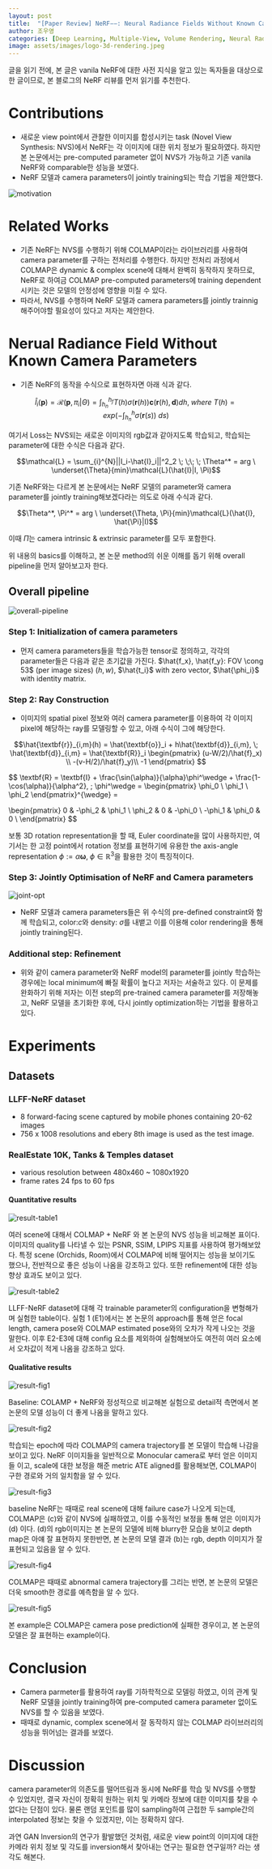 ```yaml
---
layout: post
title:  "[Paper Review] NeRF−−: Neural Radiance Fields Without Known Camera Parameters"
author: 조우영
categories: [Deep Learning, Multiple-View, Volume Rendering, Neural Radiance Fields, Camera parameters]
image: assets/images/logo-3d-rendering.jpeg
---
```


글을 읽기 전에, 본 글은 vanila NeRF에 대한 사전 지식을 알고 있는 독자들을 대상으로한 글이므로, 본 블로그의 NeRF 리뷰를 먼저 읽기를 추천한다.

# Contributions
- 새로운 view point에서 관찰한 이미지를 합성시키는 task (Novel View Synthesis: NVS)에서 NeRF는 각 이미지에 대한 위치 정보가 필요하였다. 하지만 본 논문에서는 pre-computed parameter 없이 NVS가 가능하고 기존 vanila NeRF와 comparable한 성능을 보였다.  
- NeRF 모델과 camera parameters이 jointly training되는 학습 기법을 제안했다.

![motivation](/assets/posts/3d-rendering/nerf--/motivation.PNG)

# Related Works

- 기존 NeRF는 NVS를 수행하기 위해 COLMAP이라는 라이브러리를 사용하여 camera parameter를 구하는 전처리를 수행한다. 하지만 전처리 과정에서 COLMAP은 dynamic & complex scene에 대해서 완벽히 동작하지 못하므로, NeRF로 하여금 COLMAP pre-computed parameters에 training dependent 시키는 것은 모델의 안정성에 영향을 미칠 수 있다.
- 따라서, NVS를 수행하며 NeRF 모델과 camera parameters를 jointly trainnig해주어야할 필요성이 있다고 저자는 제안한다.  

# Nerual Radiance Field Without Known Camera Parameters

- 기존 NeRF의 동작을 수식으로 표현하자면 아래 식과 같다.

$$ \hat{I}_i(\textbf{p}) = \mathcal{R}(\textbf{p}, \pi_i|\Theta) = \int_{h_n}^{h_f}T(h)\sigma(\textbf{r}(h))\textbf{c}(\textbf{r}(h), \textbf{d})dh, \; where \ T(h)= exp(-\int_{h_n}^{h}\sigma(\textbf{r}(s)) \ ds) $$

여기서 Loss는 NVS되는 새로운 이미지의 rgb값과 같아지도록 학습되고, 학습되는 parameter에 대한 수식은 다음과 같다.

$$\mathcal{L} = \sum_{i}^{N}||I_i-\hat{I}_i||^2_2 \; \;\;  \; \Theta^* = arg \ \underset{\Theta}{min}\mathcal{L}(\hat{I}|I, \Pi)$$

기존 NeRF와는 다르게 본 논문에서는 NeRF 모델의 parameter와 camera parameter를 jointly training해보겠다라는 의도로 아래 수식과 같다.

$$\Theta^*, \Pi^* = arg \ \underset{\Theta, \Pi}{min}\mathcal{L}(\hat{I}, \hat{\Pi}|I)$$

이때 $\Pi$는 camera intrinsic & extrinsic parameter를 모두 포함한다.

위 내용의 basics를 이해하고, 본 논문 method의 쉬운 이해를 돕기 위해 overall pipeline을 먼저 알아보고자 한다.

## Overall pipeline

![overall-pipeline](/assets/posts/3d-rendering/nerf--/overall-pipeline.PNG)

### Step 1: Initialization of camera parameters

- 먼저 camera parameters들을 학습가능한 tensor로 정의하고, 각각의 parameter들은 다음과 같은 초기값을 가진다. $\hat{f_x}, \hat{f_y}: FOV \cong 53$ (per image sizes) $(h, w)$, $\hat{t_i}$ with zero vector, $\hat{\phi_i}$ with identity matrix.

### Step 2: Ray Construction
- 이미지의 spatial pixel 정보와 여러 camera parameter를 이용하여 각 이미지 pixel에 해당하는 ray를 모델링할 수 있고, 아래 수식이 그에 해당한다.

$$\hat{\textbf{r}}_{i,m}(h) = \hat{\textbf{o}}_i + h\hat{\textbf{d}}_{i,m}, \; \hat{\textbf{d}}_{i,m} = \hat{\textbf{R}}_i
\begin{pmatrix}
(u-W/2)/\hat{f}_x) \\
-(v-H/2)/\hat{f}_y)\\
-1
\end{pmatrix}
$$

$$
\textbf{R} = \textbf{I} + \frac{\sin(\alpha)}{\alpha}\phi^\wedge  + \frac{1-\cos(\alpha)}{\alpha^2}, \; \phi^\wedge = \begin{pmatrix}
\phi_0 \\
\phi_1 \\
\phi_2
\end{pmatrix}^{\wedge} =

\begin{pmatrix}
0 & -\phi_2 & \phi_1 \\
\phi_2 & 0 & -\phi_0 \\
-\phi_1 & \phi_0 & 0 \\
\end{pmatrix}
$$

보통 3D rotation representation을 할 때, Euler coordinate을 많이 사용하지만, 여기서는 한 고정 point에서 rotation 정보를 표현하기에 유용한 the axis-angle representation $\phi := \alpha \mathbf{\omega}, \; \phi \in \mathbb{R}^3$을 활용한 것이 특징적이다.

### Step 3: Jointly Optimisation of NeRF and Camera parameters

![joint-opt](/assets/posts/3d-rendering/nerf--/joint-opt.PNG)

- NeRF 모델과 camera parameters들은 위 수식의 pre-defined constraint와 함께 학습되고, color:$c$와 density: $\sigma$를 내뱉고 이를 이용해 color rendering을 통해 jointly training된다.  

### Additional step: Refinement

- 위와 같이 camera parameter와 NeRF model의 parameter를 jointly 학습하는 경우에는 local minimum에 빠질 확률이 높다고 저자는 서술하고 있다. 이 문제를 완화하기 위해 저자는 이전 step의 pre-trained camera parameter를 저장해놓고, NeRF 모델을 초기화한 후에, 다시 jointly optimization하는 기법을 활용하고 있다.


# Experiments

## Datasets

### LLFF-NeRF dataset

- 8 forward-facing scene captured by mobile phones containing 20-62 images
- 756 x 1008 resolutions and ebery 8th image is used as the test image.

### RealEstate 10K, Tanks & Temples dataset

- various resolution between 480x460 ~ 1080x1920
- frame rates 24 fps to 60 fps


#### Quantitative results

![result-table1](/assets/posts/3d-rendering/nerf--/result-table1.PNG)

여러 scene에 대해서 COLMAP + NeRF 와 본 논문의 NVS 성능을 비교해본 표이다. 이미지의 quality를 나타낼 수 있는 PSNR, SSIM, LPIPS 지표를 사용하여 평가해보았다. 특정 scene (Orchids, Room)에서 COLMAP에 비해 떨어지는 성능을 보이기도 했으나, 전반적으로 좋은 성능이 나옴을 강조하고 있다. 또한 refinement에 대한 성능 향상 효과도 보이고 있다.

![result-table2](/assets/posts/3d-rendering/nerf--/result-table2.PNG)

LLFF-NeRF dataset에 대해 각 trainable parameter의 configuration을 변형해가며 실험한 table이다. 실험 1 (E1)에서는 본 논문의 approach를 통해 얻은 focal length, camera pose와 COLMAP estimated pose와의 오차가 작게 나오는 것을 말한다. 이후 E2-E3에 대해 config 요소를 제외하여 실험해보아도 여전히 여러 요소에서 오차값이 적게 나옴을 강조하고 있다.

#### Qualitative results

![result-fig1](/assets/posts/3d-rendering/nerf--/result-fig1.PNG)

Baseline: COLAMP + NeRF와 정성적으로 비교해본 실험으로 detail적 측면에서 본 논문의 모델 성능이 더 좋게 나옴을 말하고 있다.

![result-fig2](/assets/posts/3d-rendering/nerf--/result-fig2.PNG)

학습되는 epoch에 따라 COLMAP의 camera trajectory를 본 모델이 학습해 나감을 보이고 있다. NeRF 이미지들을 일반적으로 Monocular camera로 부터 얻은 이미지들 이고, scale에 대한 보정을 해준 metric ATE aligned를 활용해보면, COLMAP이 구한 경로와 거의 일치함을 알 수 있다.

![result-fig3](/assets/posts/3d-rendering/nerf--/result-fig3.PNG)

baseline NeRF는 때때로 real scene에 대해 failure case가 나오게 되는데, COLMAP은 (c)와 같이 NVS에 실패하였고, 이를 수동적인 보정을 통해 얻은 이미지가 (d)
이다. (d)의 rgb이미지는 본 논문의 모델에 비해 blurry한 모습을 보이고 depth map은 아얘 잘 표현하지 못한반면, 본 논문의 모델 결과 (b)는 rgb, depth 이미지가 잘 표현되고 있음을 알 수 있다.

![result-fig4](/assets/posts/3d-rendering/nerf--/result-fig4.PNG)

COLMAP은 때때로 abnormal camera trajectory를 그리는 반면, 본 논문의 모델은 더욱 smooth한 경로를 예측함을 알 수 있다.  

![result-fig5](/assets/posts/3d-rendering/nerf--/result-fig5.PNG)

본 example은 COLMAP은 camera pose prediction에 실패한 경우이고, 본 논문의 모델은 잘 표현하는 example이다.

# Conclusion

- Camera parmeter를 활용하여 ray를 기하학적으로 모델링 하였고, 이의 관계 및 NeRF 모델을 jointly training하여 pre-computed camera parameter 없이도 NVS를 할 수 있음을 보였다.
- 때때로 dynamic, complex scene에서 잘 동작하지 않는 COLMAP 라이브러리의 성능을 뛰어넘는 결과를 보였다.


# Discussion

camera parameter의 의존도를 떨어뜨림과 동시에 NeRF를 학습 및 NVS를 수행할 수 있었지만, 결국 자신이 정확히 원하는 위치 및 카메라 정보에 대한 이미지를 찾을 수 없다는 단점이 있다. 물론 랜덤 포인트를 많이 sampling하여 근접한 두 sample간의 interpolated 정보는 찾을 수 있겠지만, 이는 정확하지 않다.

과연 GAN Inversion의 연구가 활발했던 것처럼, 새로운 view point의 이미지에 대한 카메라 위치 정보 및 각도를 inversion해서 찾아내는 연구는 필요한 연구일까? 라는 생각도 해본다.
